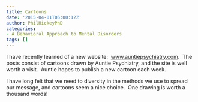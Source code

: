 ```yaml
---
title: Cartoons
date: '2015-04-01T05:00:12Z'
author: PhilHickeyPhD
categories:
- A Behavioral Approach to Mental Disorders
tags: []
---
```


I have recently learned of a new website:  <a href="http://www.auntiepsychiatry.com/AuntiePsychiatry/">www.auntiepsychiatry.com</a>.  The posts consist of cartoons drawn by Auntie Psychiatry, and the site is well worth a visit.  Auntie hopes to publish a new cartoon each week.

I have long felt that we need to diversity in the methods we use to spread our message, and cartoons seem a nice choice.  One drawing is worth a thousand words!